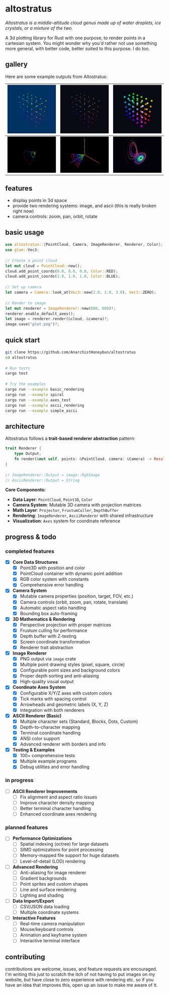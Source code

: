# altostratus

*Altostratus is a middle-altitude cloud genus made up of water droplets, ice crystals, or a mixture of the two.*

A 3d plotting library for Rust with one purpose, to render points in a cartesian system. You might wonder why you'd rather not use something more general, with better code, better suited to this purpose. I do too.

## gallery

Here are some example outputs from Altostratus:

| ![Image 1](public/test_bg_blue.png) | ![Image 2](public/test_size_2.png) | ![Image 3](public/test_size_8.png) |
|-------------------------------|-------------------------------|-------------------------------|
| ![Image 4](public/spiral_noax.png) | ![Image 5](public/spiral.png) | ![Image 6](public/lorenz_rk4_hq.png) |

## features

- display points in 3d space
- provide two rendering systems: image, and ascii (this is really broken right now)
- camera controls: zoom, pan, orbit, rotate

## basic usage

```rust
use altostratus::{PointCloud, Camera, ImageRenderer, Renderer, Color};
use glam::Vec3;

// Create a point cloud
let mut cloud = PointCloud::new();
cloud.add_point_coords(0.0, 0.0, 0.0, Color::RED);
cloud.add_point_coords(1.0, 1.0, 1.0, Color::BLUE);

// Set up camera
let camera = Camera::look_at(Vec3::new(2.0, 2.0, 3.0), Vec3::ZERO);

// Render to image
let mut renderer = ImageRenderer::new(800, 600)?;
renderer.enable_default_axes();
let image = renderer.render(&cloud, &camera)?;
image.save("plot.png")?;
```

## quick start

```bash
git clone https://github.com/AnarchistHoneybun/altostratus
cd altostratus

# Run tests
cargo test

# Try the examples
cargo run --example basic_rendering
cargo run --example spiral           
cargo run --example axes_test       
cargo run --example ascii_rendering 
cargo run --example simple_ascii
```

## architecture

Altostratus follows a **trait-based renderer abstraction** pattern:

```rust
trait Renderer {
    type Output;
    fn render(&mut self, points: &PointCloud, camera: &Camera) -> Result<Self::Output>;
}

// ImageRenderer::Output = image::RgbImage
// AsciiRenderer::Output = String
```

**Core Components:**
- **Data Layer**: `PointCloud`, `Point3D`, `Color`
- **Camera System**: Mutable 3D camera with projection matrices
- **Math Layer**: `Projector`, `FrustumCuller`, `DepthBuffer` 
- **Rendering**: `ImageRenderer`, `AsciiRenderer` with shared infrastructure
- **Visualization**: `Axes` system for coordinate reference

## progress & todo

###  completed features

- [x] **Core Data Structures**
  - [x] Point3D with position and color
  - [x] PointCloud container with dynamic point addition
  - [x] RGB color system with constants
  - [x] Comprehensive error handling

- [x] **Camera System** 
  - [x] Mutable camera properties (position, target, FOV, etc.)
  - [x] Camera controls (orbit, zoom, pan, rotate, translate)
  - [x] Automatic aspect ratio handling
  - [x] Bounding box auto-framing

- [x] **3D Mathematics & Rendering**
  - [x] Perspective projection with proper matrices
  - [x] Frustum culling for performance
  - [x] Depth buffer with Z-testing
  - [x] Screen coordinate transformation
  - [x] Renderer trait abstraction

- [x] **Image Renderer**
  - [x] PNG output via `image` crate
  - [x] Multiple point drawing styles (pixel, square, circle)
  - [x] Configurable point sizes and background colors
  - [x] Proper depth sorting and anti-aliasing
  - [x] High-quality visual output

- [x] **Coordinate Axes System**
  - [x] Configurable X/Y/Z axes with custom colors
  - [x] Tick marks with spacing control
  - [x] Arrowheads and geometric labels (X, Y, Z)
  - [x] Integration with both renderers

- [x] **ASCII Renderer (Basic)**
  - [x] Multiple character sets (Standard, Blocks, Dots, Custom)
  - [x] Depth-to-character mapping
  - [x] Terminal coordinate handling
  - [x] ANSI color support
  - [x] Advanced renderer with borders and info

- [x] **Testing & Examples**
  - [x] 100+ comprehensive tests
  - [x] Multiple example programs
  - [x] Debug utilities and error handling

### in progress

- [ ] **ASCII Renderer Improvements**
  - [ ] Fix alignment and aspect ratio issues
  - [ ] Improve character density mapping
  - [ ] Better terminal character handling
  - [ ] Enhanced coordinate axes rendering

### planned features

- [ ] **Performance Optimizations**
  - [ ] Spatial indexing (octree) for large datasets
  - [ ] SIMD optimizations for point processing
  - [ ] Memory-mapped file support for huge datasets
  - [ ] Level-of-detail (LOD) rendering

- [ ] **Advanced Rendering**
  - [ ] Anti-aliasing for image renderer
  - [ ] Gradient backgrounds
  - [ ] Point sprites and custom shapes
  - [ ] Line and surface rendering
  - [ ] Lighting and shading

- [ ] **Data Import/Export**
  - [ ] CSV/JSON data loading
  - [ ] Multiple coordinate systems

- [ ] **Interactive Features**
  - [ ] Real-time camera manipulation
  - [ ] Mouse/keyboard controls
  - [ ] Animation and keyframe system
  - [ ] Interactive terminal interface

## contributing

contributions are welcome, issues, and feature requests are encouraged. I'm writing this just to scratch the itch of not having to put images on my website, but have close to zero experience with rendering etc. so if you have an idea that improves this, open up an issue to make me aware of it. 